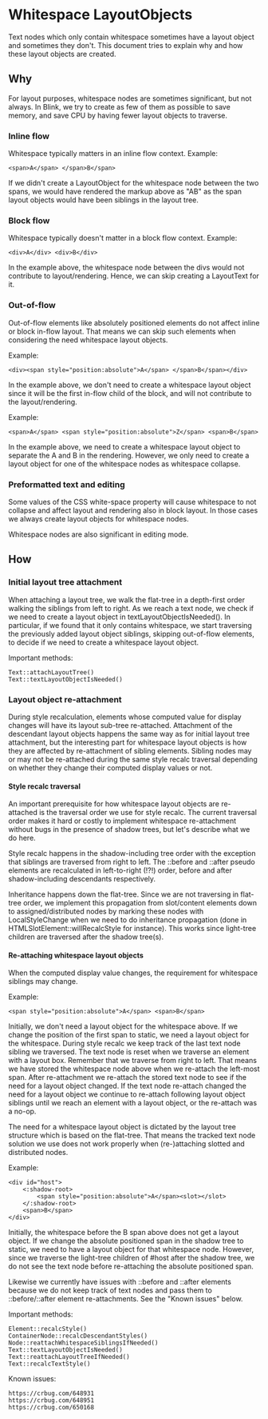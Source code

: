 # Whitespace LayoutObjects

Text nodes which only contain whitespace sometimes have a layout object and
sometimes they don't. This document tries to explain why and how these layout
objects are created.

## Why

For layout purposes, whitespace nodes are sometimes significant, but not
always. In Blink, we try to create as few of them as possible to save memory,
and save CPU by having fewer layout objects to traverse.

### Inline flow

Whitespace typically matters in an inline flow context. Example:

    <span>A</span> </span>B</span>

If we didn't create a LayoutObject for the whitespace node between the two
spans, we would have rendered the markup above as "AB" as the span layout
objects would have been siblings in the layout tree.

### Block flow

Whitespace typically doesn't matter in a block flow context. Example:

    <div>A</div> <div>B</div>

In the example above, the whitespace node between the divs would not contribute
to layout/rendering. Hence, we can skip creating a LayoutText for it.

### Out-of-flow

Out-of-flow elements like absolutely positioned elements do not affect inline
or block in-flow layout. That means we can skip such elements when considering
the need whitespace layout objects.

Example:

    <div><span style="position:absolute">A</span> </span>B</span></div>

In the example above, we don't need to create a whitespace layout object since
it will be the first in-flow child of the block, and will not contribute to the
layout/rendering.

Example:

    <span>A</span> <span style="position:absolute">Z</span> <span>B</span>

In the example above, we need to create a whitespace layout object to separate
the A and B in the rendering. However, we only need to create a layout object
for one of the whitespace nodes as whitespace collapse.

### Preformatted text and editing

Some values of the CSS white-space property will cause whitespace to not
collapse and affect layout and rendering also in block layout. In those cases
we always create layout objects for whitespace nodes.

Whitespace nodes are also significant in editing mode.

## How

### Initial layout tree attachment

When attaching a layout tree, we walk the flat-tree in a depth-first order
walking the siblings from left to right. As we reach a text node, we check if
we need to create a layout object in textLayoutObjectIsNeeded(). In particular,
if we found that it only contains whitespace, we start traversing the
previously added layout object siblings, skipping out-of-flow elements, to
decide if we need to create a whitespace layout object.

Important methods:

    Text::attachLayoutTree()
    Text::textLayoutObjectIsNeeded()

### Layout object re-attachment

During style recalculation, elements whose computed value for display changes
will have its layout sub-tree re-attached. Attachment of the descendant layout
objects happens the same way as for initial layout tree attachment, but the
interesting part for whitespace layout objects is how they are affected by
re-attachment of sibling elements. Sibling nodes may or may not be re-attached
during the same style recalc traversal depending on whether they change their
computed display values or not.

#### Style recalc traversal

An important prerequisite for how whitespace layout objects are re-attached
is the traversal order we use for style recalc. The current traversal order
makes it hard or costly to implement whitespace re-attachment without bugs in
the presence of shadow trees, but let's describe what we do here.

Style recalc happens in the shadow-including tree order with the exception that
siblings are traversed from right to left. The ::before and ::after pseudo
elements are recalculated in left-to-right (!?!) order, before and after
shadow-including descendants respectively.

Inheritance happens down the flat-tree. Since we are not traversing in
flat-tree order, we implement this propagation from slot/content elements down
to assigned/distributed nodes by marking these nodes with LocalStyleChange when
we need to do inheritance propagation (done in HTMLSlotElement::willRecalcStyle
for instance). This works since light-tree children are traversed after the
shadow tree(s).

#### Re-attaching whitespace layout objects

When the computed display value changes, the requirement for whitespace
siblings may change.

Example:

    <span style="position:absolute">A</span> <span>B</span>

Initially, we don't need a layout object for the whitespace above. If we change
the position of the first span to static, we need a layout object for the
whitespace. During style recalc we keep track of the last text node sibling we
traversed. The text node is reset when we traverse an element with a layout
box. Remember that we traverse from right to left. That means we have stored
the whitespace node above when we re-attach the left-most span. After
re-attachment we re-attach the stored text node to see if the need for a
layout object changed. If the text node re-attach changed the need for a layout
object we continue to re-attach following layout object siblings until we
reach an element with a layout object, or the re-attach was a no-op.

The need for a whitespace layout object is dictated by the layout tree
structure which is based on the flat-tree. That means the tracked text node
solution we use does not work properly when (re-)attaching slotted and
distributed nodes.

Example:

    <div id="host">
        <:shadow-root>
            <span style="position:absolute">A</span><slot></slot>
        </:shadow-root>
        <span>B</span>
    </div>

Initially, the whitespace before the B span above does not get a layout object.
If we change the absolute positioned span in the shadow tree to static, we need
to have a layout object for that whitespace node. However, since we traverse
the light-tree children of #host after the shadow tree, we do not see the text
node before re-attaching the absolute positioned span.

Likewise we currently have issues with ::before and ::after elements because we
do not keep track of text nodes and pass them to ::before/::after element
re-attachments. See the "Known issues" below.

Important methods:

    Element::recalcStyle()
    ContainerNode::recalcDescendantStyles()
    Node::reattachWhitespaceSiblingsIfNeeded()
    Text::textLayoutObjectIsNeeded()
    Text::reattachLayoutTreeIfNeeded()
    Text::recalcTextStyle()

Known issues:

    https://crbug.com/648931
    https://crbug.com/648951
    https://crbug.com/650168
